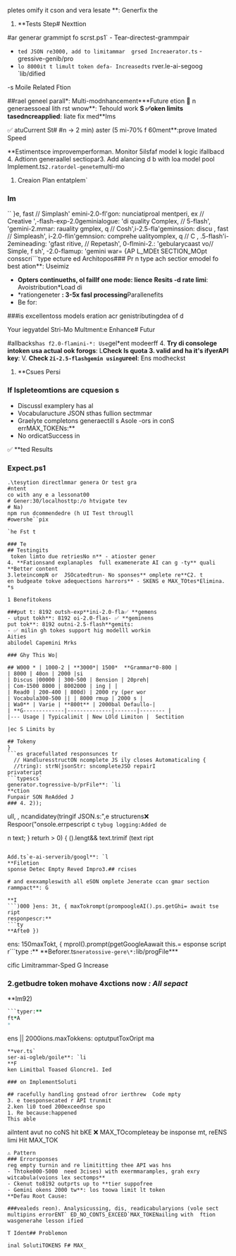 pletes
omify it cson and vera lesate \*\*: Generfix the

1. \*\*Tests Step# Nexttion

#ar generar grammipt fo scrst.ps1` - Tear-directest-grammpair

- `ted JSON re3000, add to limitammar  grsed Increaerator.ts` -gressive-genib/pro
- `lo 8000it t limult token defa- Increasedts` rver.le-ai-segoog `lib/dified

-s Moile Related Ftion

##rael geneel parall\*: Multi-modnhancement**\*Future etion
🔄 n generaessoeal lith rst wnow**: Tehould work **S
✅oken limits tasedncreapplied**: Iiate fix med\*\*Ims

✅ atuCurrent St#
#n → 2 min)
aster (5 mi-70% f 60ment\*\*:prove Imated Speed

\*\*Estimentsce improvemperforman. Monitor
5ilsfaf model k logic ifallbacd 4. Adtionn generaallel sectiopar3. Add alancing
d b with loa model pool Implement.ts`2.ratordel-genete`multi-mo

1. Creaion Plan
   entatplem`

### Im

``
}e, fast // Simplash' emini-2.0-fl'gon: nunciatiproal
mentperi, ex // Creative ',-flash-exp-2.0geminialogue: 'di quality
Complex, // 5-flash', 'gemini-2.mmar: rauality
gmplex, q // Cosh',i-2.5-fla'geminssion: discu
, fast // Simpleash', i-2.0-flin'gemnsion: comprehe
ualityomplex, q // C , .5-flash'i-2emineading: 'gfast
ritive, // Repetash', 0-flmini-2.: 'gebularycaast
vo// Simple, f sh', -2.0-flamup: 'gemini
war= {AP L_MDEt SECTION_MOpt
consscri```type
ecture
ed Architopos### Pr
n type
ach sectior emodel fo best ation\*\*: Useimiz

- **Opters continueths, ol failIf one mode: lience** **Resits
  -d rate limi**: Avoistribution\*Load di
- \*rationgeneter **: 3-5x fasl processing**Parallenefits
- Be for:

###is excellentoss models eration acr genistributingdea of d

Your iegyatdel Stri-Mo Multment:e Enhance# Futur

#allbacksh`as f2.0-flamini-*: Use`gel\*ent modeerff 4. **Try di consolege intoken usa actual ook forogs**: L**Check ls quota 3. valid and ha it's ifyerAPI key**: V. **Check `2i-2.5-flashgemin using`ureel**: Ens modheckst

1. \*\*Csues Persi

### If Ispleteomtions are cquesion s

- Discussl examplery has al
- Vocabularucture JSON sthas fullion sectmmar
- Graelyte completons generaectill s Asole
  -ors in conS errMAX_TOKENs:\*\*
- No ordicatSuccess in

✅ \*\*ted Results

### Expect.ps1

````recammar-dit-gr
.\tesytion directlmmar genera Or test gra
#ntent
co with any e a lessonat00
# Gener:30/localhosttp:/o htvigate tev
# Na)
npm run dcommendedre (h UI Test througll
#owershe``pix

`he Fst t

### Te
## Testingits
 token limto due retriesNo n** - atioster gener
4. **Fationsand explanaples  full examenerate AI can g -ty** quali **Better content
3.leteincompN or  JSOcatedtrun- No sponses** omplete re**C2. t
en budgeate tokve adequections harrors** - SKENS e MAX_TOtes*Elimina. *s

1 Benefitokens

###put t: 8192 outsh-exp**ini-2.0-fla✅ **gemens
- utput tokh**: 8192 oi-2.0-flas- ✅ **geminens
put tok**: 8192 outni-2.5-flash**gemits:
- ✅ milin gh tokes support hig modelll workin
Aities
abilodel Capemini Mrks

### Ghy This Wo|

## W000 * | 1000-2 | **3000*| 1500*  **Grammar*0-800 |
| 8000 | 40on | 2000 |si
| Discus |00000 | 300-500 | 8ension | 20preh|
| Com-1500 8000 | 8002000 | ing | |
| Read0 | 200-400 | 800d) | 2000 ry (per wor
| Vocabula300-500 || | 8000 rmup | 2000 s |
| Wa0** | Varie | **800t** | 2000bal Defaullo-|
| **G-------------|--------------|-------|-------- |
|--- Usage | Typicalimit | New LOld Limiton |  Sectition

|ec S Limits by

## Tokeny
}
```es gracefullated responsunces tr
  // HandluresstructON ncomplete JS ily closes Automaticaling {
  //tring): strN(jsonStr: sncompleteJSO repairI
privateript
```typescs`
generator.togressive-b/prFile**: `li
**ction
Funpair SON ReAdded J
### 4. 2));
````

ull, , ncandidatey(tringif JSON.s:",e structurens❌ Respoor("onsole.errpescript
c
`tybug logging:Added de`

n text;
}
returh > 0) {
().lengt&& text.trimif (text ript

````typesc-only text:itespaceempty/wh for ed check

Add.ts`e-ai-serverib/googl**: `l
**Filetion
sponse Detec Empty Reved Impro3.## rcises

# and exexampleswith all eSON omplete Jenerate ccan gmar section rammpact**: G

**I
```)000 }ens: 3t, { maxTokrompt(prompoogleAI().ps.getGhi= await tse ript
responpescr:**
```ty
**Afte0 })
````

ens: 150maxTokt, { mproI().prompt(pgetGoogleAawait this.= esponse script
r```type
:**
**Beforer.ts`
neratossive-gere\*: `lib/progFile\*\*\*

cific Limitrammar-Sped G Increase

### 2.getbudre token mohave 4xctions now _: All sepact_

\*\*Im92)

````f 81(near max oto 8000 creased // In| 8000  xTokens |ns.mations: oputTokemaxOutpescript
```typer:**
ft*A
*
````

ens || 2000ions.maxTokkens: optutputToxOript
ma

```typescBefore:**
**ver.ts`
ser-ai-ogleb/goile**: `li
**F
ken Limitbal Toased Gloncre1. Ied

### on ImplementSoluti

## racefully handling gnstead ofror ierthrew  Code mpty
3. e toesponsecated r API trunmit
2.ken li0 toed 200exceednse spo
1. Re because:happened
This able
```

ailntent avut no coNS hit bKE
❌ MAX_TOcompleteay be insponse mt, reENS limi Hit MAX_TOK

```
⚠️ Pattern
### Errorsponses
reg empty turnin and re limititting thee API was hns
- Thtoke000-5000  need 3cises) with exermmaramples, grah exry witcabula(voions lex sectomps**
- Ckenut to8192 outprts up to **tier suppofree
- Gemini okens 2000 tw**: los toowa limit lt token
**Defau Root Cause:

###vealeds reon). Analysicussing, dis, readicabularyions (vole sect multipins errorENT` ED_NO_CONTS_EXCEED`MAX_TOKENailing with  ftion wasgenerahe lesson ified

T Ident## Problemon

inal SolutiTOKENS F# MAX_
```
